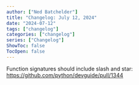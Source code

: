 ```yaml
---
author: ["Ned Batchelder"]
title: "Changelog: July 12, 2024"
date: "2024-07-12"
tags: ["changelog"]
categories: ["changelog"]
series: ["Changelog"]
ShowToc: false
TocOpen: false
---
```


Function signatures should include slash and star: https://github.com/python/devguide/pull/1344
